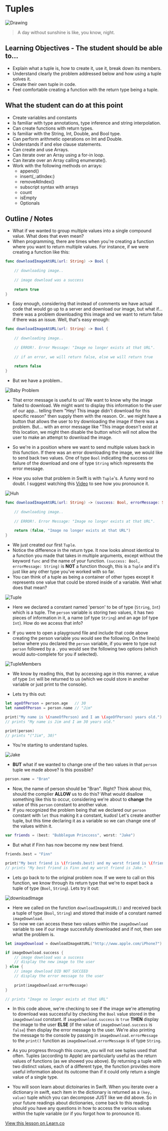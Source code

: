 # Tuples

![Drawing](http://i.imgur.com/gMMSTqF.jpg?1)

> A day without sunshine is like, you know, night. 

## Learning Objectives - The student should be able to...

* Explain what a tuple is, how to create it, use it, break down its members.
* Understand clearly the problem addressed below and how using a tuple solves it.
* Create their own tuple in code.
* Feel comfortable creating a function with the return type being a tuple.

## What the student can do at this point 

* Create variables and constants
* Is familiar with type annotations, type inference and string interpolation.
* Can create functions with return types.
* Is familiar with the String, Int, Double, and Bool type.
* Can perform arithmetic operations on Int and Double.
* Understands if and else clause statements.
* Can create and use Arrays.
* Can iterate over an Array using a for-in loop.
* Can iterate over an Array calling enumerate().
* Work with the following methods on arrays:
	* append()
	* insert(_:atIndex:)
	* removeAtIndex()
	* subscript syntax with arrays
	* count
	* isEmpty
	* Optionals
	

## Outline / Notes

*  What if we wanted to group multiple values into a single compound value. What does that even mean?
* When programming, there are times when you're creating a function where you want to return multiple values. For instance, if we were creating a function like this:

```swift
func downloadImageAtURL(url: String) -> Bool {
    
    // downloading image..
    
    // image download was a success
    
    return true
}
```

* Easy enough, considering that instead of comments we have actual code that would go up to a server and download our image, but what if... there was a problem downloading this image and we want to return false if there was an issue. Well, that's easy enough:

```swift
func downloadImageAtURL(url: String) -> Bool {
    
    // downloading image..
    
    // ERROR!. Error Message: "Image no longer exists at that URL".
    
    // if an error, we will return false, else we will return true
    
    return false
}
```

* But we have a problem..

![Baby Problem](https://media.giphy.com/media/9TtwPvGwQB8QM/giphy.gif)

* That error message is useful to us! We want to know why the image failed to download. We might want to display this information to the user of our app... telling them "Hey! This image didn't download for this specific reason" then supply them with the reason. Or.. we might have a button that allows the user to try downloading the image if there was a problem. But... with an error message like "This image doesn't exist at this location, we might then disable the button which will not allow the user to make an attempt to download the image.

* So we're in a position where we want to send multiple values back in this function. If there was an error downloading the image, we would like to send back two values. One of type `Bool` indicating the success or failure of the download and one of type `String` which represents the error message.

* How you solve that problem in Swift is with `Tuple`'s. A funny word no doubt. I suggest watching this [Video](https://www.youtube.com/watch?v=7fTVCQRQYXk) to see how you pronounce it.

![Huh](https://media.giphy.com/media/gKsJUddjnpPG0/giphy.gif)

```swift
func downloadImageAtURL(url: String) -> (success: Bool, errorMessage: String) {
    
    // downloading image..
    
    // ERROR!. Error Message: "Image no longer exists at that URL".
    
    return (false, "Image no longer exists at that URL")
}
```

* We just created our first `Tuple`.
* Notice the difference in the return type. It now looks almost identical to a function you made that takes in multiple arguments, except without the keyword `func` and the name of your function. `(success: Bool, errorMessage: String)` is **NOT** a function though, this is a `Tuple` and it's just like any other type you've worked with so far.
* You can think of a tuple as being a container of other types except it represents one value that could be stored inside of a variable. Well what does that mean?

![Tuple](http://i.imgur.com/aUkUJnF.png?1)

* Here we declared a constant named 'person' to be of type (`String`, `Int`) which is a tuple. The `person` variable is storing two values, it has two pieces of information in it, a name (of type `String`) and an age (of type `Int`). How do we access that info?

* If you were to open a playground file and include that code above creating the person variable you would see the following. On the line(s) below where you declared the `person` variable, if you were to type out `person` followed by a `.` you would see the following two options (which would auto-complete for you if selected). 

![TupleMembers](http://i.imgur.com/4r9FimF.png?1)

* We know by reading this, that by accessing age in this manner, a value of type `Int` will be returned to us (which we could store in another variable or just print to the console).

* Lets try this out:

```swift
let ageOfPerson = person.age   // 30
let nameOfPerson = person.name // "Jim"

print("My name is \(nameOfPerson) and I am \(ageOfPerson) years old.")
// prints "My name is Jim and I am 30 years old."

print(person)
// prints "("Jim", 30)"
```

* You're starting to understand tuples.

![Jake](https://media.giphy.com/media/daUOBsa1OztxC/giphy.gif)

* **BUT** what if we wanted to change one of the two values in that `person` tuple we made above? Is this possible?

```swift
person.name = "Bran"
```

* Now, the name of person should be "Bran". Right? Think about this, should the complier **ALLOW** us to do this? What would disallow something like this to occur, considering we're about to **change** the value of this `person` constant to another value.
* If you recognized the problem being that we declared our `person` constant with `let` thus making it a constant, kudos! Let's create another tuple, but this time declaring it as a variable so we can change one of the values within it.

```swift
var friends = (best: "Bubblegum Princcess", worst: "Jake")
```

* But what if Finn has now become my new best friend.

```swift
friends.best = "Finn"

print("My best friend is \(friends.best) and my worst friend is \(friends.worst).")
// prints "My best friend is Finn and my worst friend is Jake."
```

* Lets go back to to the original problem now. If we were to call on this function, we know through its return type that we're to expet back a tuple of type (`Bool`, `String`). Lets try it out:

![downloadImage](http://i.imgur.com/gatoOEI.png?1)

* Here we called on the function `downloadImageAtURL()` and received back a tuple of type (`Bool`, `String`) and stored that inside of a constant named `imageDownload`.
* So now we can access these two values within the `imageDownload` variable to see if our image succesfully downloaded and if not, then see what the problem is.

```swift
let imageDownload = downloadImageAtURL("http://www.apple.com/iPhone7")

if imageDownload.success {
    // image download was a success
    // display the new image to the user
} else {
    // image download DID NOT SUCCEED
    // display the error message to the user
    
    print(imageDownload.errorMessage)
}

// prints "Image no longer exists at that URL"
```

* In this code above, we're checking to see if the image we're attempting to download was successful by checking the `Bool` value stored in the `imageDownload` constant. If `imageDownload.success` is `true` **THEN** display the image to the user **ELSE** (if the value of `imageDownload.success` is `false`) then display the error message to the user. We're also printing the message to the console by passing in `imageDownload.errorMessage` to the `print()` function as `imageDownload.errorMessage` is of type `String`.

* As you progress through this course, you will not see tuples used that often. Tuples (according to Apple) are particularly useful as the return values of functions (as we showed you above). By returning a tuple with two distinct values, each of a different type, the function provides more useful information about its outcome than if it could only return a single value of a single type.
* You will soon learn about dictoinaries in Swift. When you iterate over a dictionary in swift, each item in the dictionary is returned as a `(key, value)` tuple which you can decompose JUST like we did above. So in your future readings about dictionaries, come back to this reading should you have any questions in how to access the various values within the tuple variable (or if you forgot how to pronounce it).

<a href='https://learn.co/lessons/Tuples' data-visibility='hidden'>View this lesson on Learn.co</a>
